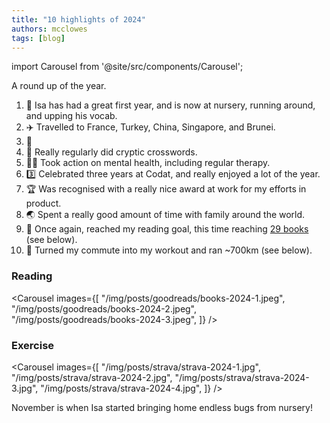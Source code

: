 ```yaml
---
title: "10 highlights of 2024"
authors: mcclowes
tags: [blog]
---
```


import Carousel from '@site/src/components/Carousel';

A round up of the year.

<!--truncate-->

1. 🐣 Isa has had a great first year, and is now at nursery, running around, and upping his vocab.
2. ✈️ Travelled to France, Turkey, China, Singapore, and Brunei.
4. 👥 
8. 💉 Really regularly did cryptic crosswords.
9. 💆‍♀️ Took action on mental health, including regular therapy.
3. 3️⃣ Celebrated three years at Codat, and really enjoyed a lot of the year.
11. 🏆 Was recognised with a really nice award at work for my efforts in product.
12. 🌏 Spent a really good amount of time with family around the world.
5. 📕 Once again, reached my reading goal, this time reaching [29 books](https://www.goodreads.com/user/year_in_books/2023/77525785) (see below).
6. 🏃 Turned my commute into my workout and ran ~700km (see below).

### Reading

<Carousel 
  images={[
    "/img/posts/goodreads/books-2024-1.jpeg",
    "/img/posts/goodreads/books-2024-2.jpeg",
    "/img/posts/goodreads/books-2024-3.jpeg",
  ]}
/>

### Exercise

<Carousel 
  images={[
    "/img/posts/strava/strava-2024-1.jpg",
    "/img/posts/strava/strava-2024-2.jpg",
    "/img/posts/strava/strava-2024-3.jpg",
    "/img/posts/strava/strava-2024-4.jpg",
  ]}
/>

November is when Isa started bringing home endless bugs from nursery!